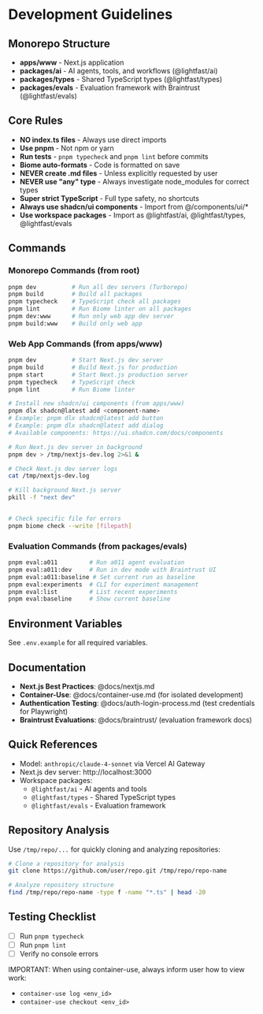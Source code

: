 # Development Guidelines

## Monorepo Structure
- **apps/www** - Next.js application
- **packages/ai** - AI agents, tools, and workflows (@lightfast/ai)
- **packages/types** - Shared TypeScript types (@lightfast/types)
- **packages/evals** - Evaluation framework with Braintrust (@lightfast/evals)

## Core Rules
- **NO index.ts files** - Always use direct imports
- **Use pnpm** - Not npm or yarn
- **Run tests** - `pnpm typecheck` and `pnpm lint` before commits
- **Biome auto-formats** - Code is formatted on save
- **NEVER create .md files** - Unless explicitly requested by user
- **NEVER use "any" type** - Always investigate node_modules for correct types
- **Super strict TypeScript** - Full type safety, no shortcuts
- **Always use shadcn/ui components** - Import from @/components/ui/*
- **Use workspace packages** - Import as @lightfast/ai, @lightfast/types, @lightfast/evals

## Commands

### Monorepo Commands (from root)
```bash
pnpm dev          # Run all dev servers (Turborepo)
pnpm build        # Build all packages
pnpm typecheck    # TypeScript check all packages
pnpm lint         # Run Biome linter on all packages
pnpm dev:www      # Run only web app dev server
pnpm build:www    # Build only web app
```

### Web App Commands (from apps/www)
```bash
pnpm dev          # Start Next.js dev server
pnpm build        # Build Next.js for production
pnpm start        # Start Next.js production server
pnpm typecheck    # TypeScript check
pnpm lint         # Run Biome linter

# Install new shadcn/ui components (from apps/www)
pnpm dlx shadcn@latest add <component-name>
# Example: pnpm dlx shadcn@latest add button
# Example: pnpm dlx shadcn@latest add dialog
# Available components: https://ui.shadcn.com/docs/components

# Run Next.js dev server in background
pnpm dev > /tmp/nextjs-dev.log 2>&1 &

# Check Next.js dev server logs
cat /tmp/nextjs-dev.log

# Kill background Next.js server
pkill -f "next dev"


# Check specific file for errors
pnpm biome check --write [filepath]
```

### Evaluation Commands (from packages/evals)
```bash
pnpm eval:a011         # Run a011 agent evaluation
pnpm eval:a011:dev     # Run in dev mode with Braintrust UI
pnpm eval:a011:baseline # Set current run as baseline
pnpm eval:experiments  # CLI for experiment management
pnpm eval:list         # List recent experiments
pnpm eval:baseline     # Show current baseline
```

## Environment Variables
See `.env.example` for all required variables.

## Documentation
- **Next.js Best Practices**: @docs/nextjs.md
- **Container-Use**: @docs/container-use.md (for isolated development)
- **Authentication Testing**: @docs/auth-login-process.md (test credentials for Playwright)
- **Braintrust Evaluations**: @docs/braintrust/ (evaluation framework docs)

## Quick References
- Model: `anthropic/claude-4-sonnet` via Vercel AI Gateway
- Next.js dev server: http://localhost:3000
- Workspace packages:
  - `@lightfast/ai` - AI agents and tools
  - `@lightfast/types` - Shared TypeScript types
  - `@lightfast/evals` - Evaluation framework

## Repository Analysis
Use `/tmp/repo/...` for quickly cloning and analyzing repositories:
```bash
# Clone a repository for analysis
git clone https://github.com/user/repo.git /tmp/repo/repo-name

# Analyze repository structure
find /tmp/repo/repo-name -type f -name "*.ts" | head -20
```

## Testing Checklist
- [ ] Run `pnpm typecheck`
- [ ] Run `pnpm lint`
- [ ] Verify no console errors

IMPORTANT: When using container-use, always inform user how to view work:
- `container-use log <env_id>`
- `container-use checkout <env_id>`